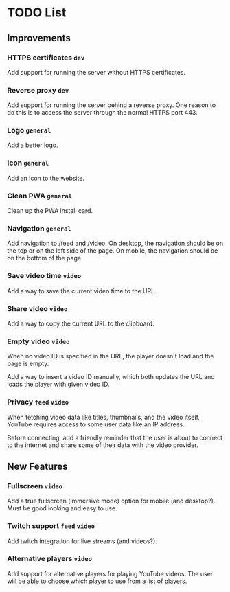# TODO List

## Improvements

### HTTPS certificates `dev`

Add support for running the server without HTTPS certificates.

### Reverse proxy `dev`

Add support for running the server behind a reverse proxy. One reason to do this is to access the server through the normal HTTPS port 443.

### Logo `general`

Add a better logo.

### Icon `general`

Add an icon to the website.

### Clean PWA `general`

Clean up the PWA install card.

### Navigation `general`

Add navigation to /feed and /video. On desktop, the navigation should be on the top or on the left side of the page. On mobile, the navigation should be on the bottom of the page.

### Save video time `video`

Add a way to save the current video time to the URL.

### Share video `video`

Add a way to copy the current URL to the clipboard.

### Empty video `video`

When no video ID is specified in the URL, the player doesn't load and the page is empty.

Add a way to insert a video ID manually, which both updates the URL and loads the player with given video ID.

### Privacy `feed` `video`

When fetching video data like titles, thumbnails, and the video itself, YouTube requires access to some user data like an IP address.

Before connecting, add a friendly reminder that the user is about to connect to the internet and share some of their data with the video provider.

## New Features

### Fullscreen `video`

Add a true fullscreen (immersive mode) option for mobile (and desktop?). Must be good looking and easy to use.

### Twitch support `feed` `video`

Add twitch integration for live streams (and videos?).

### Alternative players `video`

Add support for alternative players for playing YouTube videos. The user will be able to choose which player to use from a list of players.
